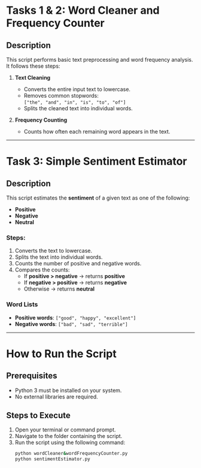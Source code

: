 # Tasks 1 & 2: Word Cleaner and Frequency Counter

## Description

This script performs basic text preprocessing and word frequency analysis. It follows these steps:

1. **Text Cleaning**
   - Converts the entire input text to lowercase.
   - Removes common stopwords:  
     `["the", "and", "in", "is", "to", "of"]`
   - Splits the cleaned text into individual words.

2. **Frequency Counting**
   - Counts how often each remaining word appears in the text.

---

# Task 3: Simple Sentiment Estimator

## Description

This script estimates the **sentiment** of a given text as one of the following:
- **Positive**
- **Negative**
- **Neutral**

### Steps:
1. Converts the text to lowercase.
2. Splits the text into individual words.
3. Counts the number of positive and negative words.
4. Compares the counts:
   - If **positive > negative** → returns **positive**
   - If **negative > positive** → returns **negative**
   - Otherwise → returns **neutral**

### Word Lists
- **Positive words**: `["good", "happy", "excellent"]`  
- **Negative words**: `["bad", "sad", "terrible"]`

---

# How to Run the Script

## Prerequisites
- Python 3 must be installed on your system.
- No external libraries are required.

## Steps to Execute
1. Open your terminal or command prompt.
2. Navigate to the folder containing the script.
3. Run the script using the following command:
   ```bash
   python wordCleaner&wordFrequencyCounter.py
   python sentimentEstimator.py
